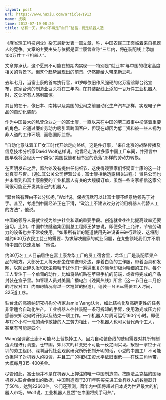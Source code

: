 ```yaml
---
layout: post
url: https://www.huxiu.com/article/1913
name: 虎嗅
time: 2012-07-19 08:20
title: 总有一天，iPad不再是“血汗”结晶，而是机器人造
---
```

《麻省理工科技创业》杂志最新发表一篇文章，称，中国农民工正面临着来自机器人的竞争。文章的主要由头与依据是富士康曾宣称“三年内，将在装配线上添加100万件工业机器人”。

文章亦承认，这个愿景不可能在短期内实现——特别是“就业率”与中国的稳定高度相关的背景下。但这个趋势展现出的前景，仍然能给人带来新思考。

去年七月，当富士康的首席执行官，61岁却依旧作风强硬的亿万富翁郭台铭宣布，这家台湾的制造业巨头将在三年内，在其装配线上添加一百万件工业机器人时，这让所有人感到震惊。

其目的在于，像日本、南韩以及美国的公司之前自动化生产汽车那样，实现电子产品的自动化装配。

作为中国最大的私营企业之一的富士康，一直以来在中国的劳工叙事中扮演着重要的角色。它通过廉价劳动力吸引着跨国客户，但现在却因为低工资和被一些人视为非人道的工作环境，面临国际监督。

"自动化意味着工厂女工时代开始走向终结，这是件好事，"来自北京的战略传播及信息技术分析家David Wolf这样说。他曾经走访过多家中国工厂车间，并预言中国早晚将会经历一个类似"美国裁缝和秘书室的衰落"那样的劳动力转换。

在声明发布之后，郭台铭没有提供任何细节，这使得观察家们怀疑富士康的这一计划真实与否。（通过其公关公司博雅公关，富士康拒绝透露相关进程。）贸易公司也并未看到和富士康需要的工业机器人有关的大规模订单，虽然一些专家相信这家公司很可能正开发其自己的机器人。

“郭台铭有理由不过分张扬，”Wolf说。保持沉默可以让富士康不经意地领先于对手。甚至，考虑到中国经济正在下滑，"政治上不建议过分讨论用机器人代替人工的方法"，他说。

中国的领导人将就业视为维护社会和谐的重要手段。创造就业往往比提高效率还要迫切。比如，中国中铁隧道集团副总工程师王梦恕说，即便条件上允许，节省劳动力的设备也并不常被使用。"如果所有新的隧道使用先进设备来进行建设，这将削减约600万农民工就业的需要…为求解决国家的就业问题，在某些领域我们并不期待中国的快速发展，"他说。

约30万名工人目前居住在富士康龙华工厂的员工宿舍里，龙华工厂是装配苹果产品的地方。大部分工人每天都坐在输送带旁边，穿着白色的工作服，带着面具和发网，以防止碎头发和灰尘颗粒干扰他们一遍遍重复的简单却极为精细的工作。每个工人专注于一个单调的动作，比如将贴纸贴在苹果手机的前端，或者将完成的产品封装在盒子里。如管理人员对美国广播电台《晚间热线》所言（这一节目在二月份的时候对工厂内部的情况有过一次短暂的报道），组装一台iPad需要五天时间，325道工序。

驻台北的高德纳研究机构分析家Jamie Wang认为，如此结构化及高确定性的任务非常适合自动化生产。工业机器人往往装配一条可拆卸的手臂，使用激光或压力传感器来知晓何时开始以及结束一项工作。一个机器人每周可运行160个小时。即便与12个小时一班的动作敏捷的人工劳力相比，一个机器人也可以替代两个工人，甚至有可能是四个。

Wang强调富士康不可能马上替换掉工人，因为自动装备线的使用需要对其所有制造流程进行调整。在中国，如此大的转变更不可能一夜之间实现。按照一家位于深圳的劳工组织、深圳当代社会观察研究所所长刘开明的话，小型的中国工厂不可能负担得了对机器人的投资，并且工厂的相对工资水平依旧很低——在珠三角地带，大概每月315-400美金。

尽管如此，富士康并不是在机器人上押注的唯一中国制造商。按照法兰克福的国际机器人联合会给出的数据，中国制造商于2011年购买先进工业机器人的数量跃升了50%，达到22600件。它们还预测，两年内中国将超过日本成为世界最大的机器人市场。Wolf说，工业机器人显然"在中国将炙手可热"。

